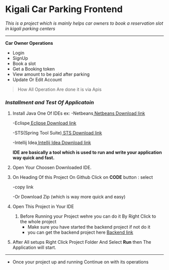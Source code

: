 # Kigali Car Parking Frontend 
_This is a project which is mainly helps car owners to book a reservation slot in kigali parking centers_
___
__Car Owner Operations__


* Login
* SignUp
* Book a slot
* Get a Booking token
* View amount to be paid after parking
* Update Or Edit Account

> How All Operation Are done it is via Apis
    
### _Installment and Test Of Applicatoin_

 1. Install Java One Of IDEs ex: -Netbeans[ Netbeans Download link](https://netbeans.apache.org/download/index.html)
                       
    -Eclispe[ Eclipse Download link](https://www.eclipse.org/downloads/)

    -STS(Spring Tool Suite)[ STS Download link](https://spring.io/tools)

    -Intellij Idea[ Intellij Idea Download link](https://www.jetbrains.com/idea/download)

    **IDE are basically a tool which is used to run and write your application way quick and fast.**

1. Open Your Choosen Downloaded IDE.
1. On Heading Of this Project On Github Click on **CODE** button : select 
    
    -copy link 
    
    -Or Download Zip (which is way more quick and easy)

1. Open This Project in Your IDE 
    
    1. Before Running your Project wehre you can do it By Right Click to the whole project 
        * Make sure you have started the backend project if not do it 
        * you can get the backend project here [ Backend link](https://github.com/Placideh/JSF-Kigali-cabs-apis)
    

1. After All setups Right Click Project Folder And Select **Run** then The Application will start.


___
 
 * Once your project up and running Continue on with its operations  
    


    

